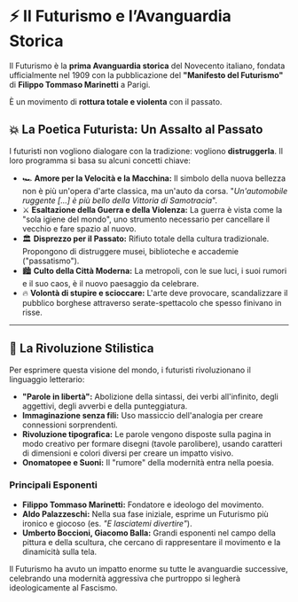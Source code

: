 # ⚡ Il Futurismo e l’Avanguardia Storica

Il Futurismo è la **prima Avanguardia storica** del Novecento italiano, fondata ufficialmente nel 1909 con la pubblicazione del **"Manifesto del Futurismo"** di **Filippo Tommaso Marinetti** a Parigi.

È un movimento di **rottura totale e violenta** con il passato.

## 💥 La Poetica Futurista: Un Assalto al Passato

I futuristi non vogliono dialogare con la tradizione: vogliono **distruggerla**. Il loro programma si basa su alcuni concetti chiave:

*   🏎️ **Amore per la Velocità e la Macchina:** Il simbolo della nuova bellezza non è più un'opera d'arte classica, ma un'auto da corsa. "*Un'automobile ruggente [...] è più bello della Vittoria di Samotracia*".
*   ⚔️ **Esaltazione della Guerra e della Violenza:** La guerra è vista come la "sola igiene del mondo", uno strumento necessario per cancellare il vecchio e fare spazio al nuovo.
*   🏛️ **Disprezzo per il Passato:** Rifiuto totale della cultura tradizionale. Propongono di distruggere musei, biblioteche e accademie ("passatismo").
*   🏙️ **Culto della Città Moderna:** La metropoli, con le sue luci, i suoi rumori e il suo caos, è il nuovo paesaggio da celebrare.
*   🔥 **Volontà di stupire e scioccare:** L'arte deve provocare, scandalizzare il pubblico borghese attraverso serate-spettacolo che spesso finivano in risse.

---

## 📝 La Rivoluzione Stilistica

Per esprimere questa visione del mondo, i futuristi rivoluzionano il linguaggio letterario:

*   **"Parole in libertà":** Abolizione della sintassi, dei verbi all'infinito, degli aggettivi, degli avverbi e della punteggiatura.
*   **Immaginazione senza fili:** Uso massiccio dell'analogia per creare connessioni sorprendenti.
*   **Rivoluzione tipografica:** Le parole vengono disposte sulla pagina in modo creativo per formare disegni (tavole parolibere), usando caratteri di dimensioni e colori diversi per creare un impatto visivo.
*   **Onomatopee e Suoni:** Il "rumore" della modernità entra nella poesia.

### Principali Esponenti
*   **Filippo Tommaso Marinetti:** Fondatore e ideologo del movimento.
*   **Aldo Palazzeschi:** Nella sua fase iniziale, esprime un Futurismo più ironico e giocoso (es. *"E lasciatemi divertire"*).
*   **Umberto Boccioni, Giacomo Balla:** Grandi esponenti nel campo della pittura e della scultura, che cercano di rappresentare il movimento e la dinamicità sulla tela.

Il Futurismo ha avuto un impatto enorme su tutte le avanguardie successive, celebrando una modernità aggressiva che purtroppo si legherà ideologicamente al Fascismo.
